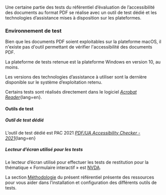 Une certaine partie des tests du référentiel d’évaluation de l’accessibilité des documents au format PDF se réalise avec un outil de test dédié et les technologies d’assistance mises à disposition sur les plateformes.

### Environnement de test

Bien que les documents PDF soient exploitables sur la plateforme macOS, il n'existe pas d'outil permettant de vérifier l'accessibilité des documents PDF.

La plateforme de tests retenue est la plateforme Windows en version 10, au moins.

Les versions des technologies d’assistance à utiliser sont la dernière disponible sur le système d’exploitation retenu.

Certains tests sont réalisés directement dans le logiciel *[Acrobat Reader](https://get.adobe.com/fr/reader/?promoid=TTGWL47M)*{lang=en}.

#### Outils de test
##### Outil de test dédié

L’outil de test dédié est PAC 2021 *[PDF/UA Accessibility Checker - 2021](https://pdfua.foundation/en/pdf-accessibility-checker-pac/)*{lang=en}

##### Lecteur d’écran utilisé pour les tests

Le lecteur d’écran utilisé pour effectuer les tests de restitution pour la thématique «&nbsp;Formulaire interactif&nbsp;» est [NVDA](https://www.nvda-fr.org/).

La section [Méthodologie](methodologie.md) du présent référentiel présente des ressources pour vous aider dans l’installation et configuration des différents outils de tests. 
